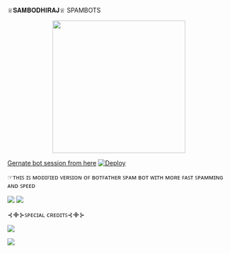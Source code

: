♕𝐒𝐀𝐌𝐁𝐎𝐃𝐇𝐈𝐑𝐀𝐉♕ SPAMBOTS


<p align="center"><a href="https://t.me/ITZ_SAMBODHIRAJ"><img src="https://telegra.ph/file/b598bb5577e268aa5b6ad.jpg" width="300"></a></p>
<p align="center">


[Gernate bot session from here](https://replit.com/@jattpawan/UstadOp#main.py)
[![Deploy](https://www.herokucdn.com/deploy/button.svg)](https://dashboard.heroku.com/new?template=https://github.com/dangerousjatt/SPAMBOTS)

☞ᴛʜɪꜱ ɪꜱ ᴍᴏᴅɪꜰɪᴇᴅ ᴠᴇʀꜱɪᴏɴ ᴏꜰ ʙᴏᴛꜰᴀᴛʜᴇʀ ꜱᴘᴀᴍ ʙᴏᴛ ᴡɪᴛʜ ᴍᴏʀᴇ ꜰᴀꜱᴛ ꜱᴘᴀᴍᴍɪɴɢ ᴀɴᴅ ꜱᴘᴇᴇᴅ

<a href="https://t.me/INDIAN_NETWORK_OP"><img src="https://img.shields.io/badge/Join-Group%20Support-pink.svg?style=for-the-badge&logo=Telegram"></a> <a href="https://t.me/INDIAN_NETWORK_OFFICIAL"><img src="https://img.shields.io/badge/Join-Updates%20Channel-green.svg?style=for-the-badge&logo=Telegram"></a>


 ⊰᯽⊱ꜱᴘᴇᴄɪᴀʟ ᴄʀᴇᴅɪᴛꜱ⊰᯽⊱


<a href="https://t.me/ITZ_SAMBODHIRAJ"><img src="https://img.shields.io/badge/DEVLOPER-TEAMHEARTLESSPOLICE%20OWNER-black.svg?style=for-the-badge&logo=Telegram">

<a href="https://t.me/MR_X_OP_BOLTE"><img src="https://img.shields.io/badge/CREATOR-INDIANNETWORK%20OWNER-purple.svg?style=for-the-badge&logo=Telegram">
